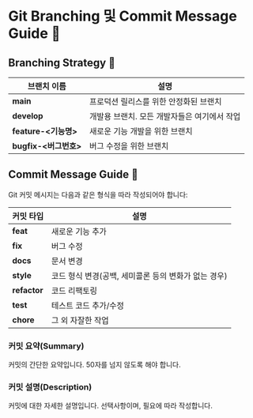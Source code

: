 # Git Branching 및 Commit Message Guide 🌟

## Branching Strategy 🌿

| 브랜치 이름       | 설명                                           |
|-------------------|------------------------------------------------|
| **main**          | 프로덕션 릴리스를 위한 안정화된 브랜치          |
| **develop**       | 개발용 브랜치. 모든 개발자들은 여기에서 작업   |
| **feature-\<기능명>** | 새로운 기능 개발을 위한 브랜치               |
| **bugfix-\<버그번호>** | 버그 수정을 위한 브랜치                    |

## Commit Message Guide 💬

Git 커밋 메시지는 다음과 같은 형식을 따라 작성되어야 합니다:

| 커밋 타입       | 설명                                           |
|----------------|------------------------------------------------|
| **feat**       | 새로운 기능 추가                               |
| **fix**        | 버그 수정                                      |
| **docs**       | 문서 변경                                      |
| **style**      | 코드 형식 변경(공백, 세미콜론 등의 변화가 없는 경우) |
| **refactor**   | 코드 리팩토링                                  |
| **test**       | 테스트 코드 추가/수정                           |
| **chore**      | 그 외 자잘한 작업                              |

### 커밋 요약(Summary)

커밋의 간단한 요약입니다. 50자를 넘지 않도록 해야 합니다.

### 커밋 설명(Description)

커밋에 대한 자세한 설명입니다. 선택사항이며, 필요에 따라 작성합니다.